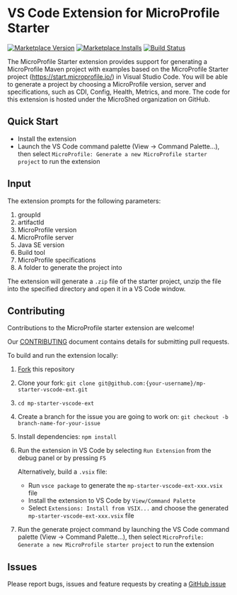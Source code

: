 # VS Code Extension for MicroProfile Starter

[![Marketplace Version](https://vsmarketplacebadge.apphb.com/version/MicroProfile-Community.mp-starter-vscode-ext.svg "Current Release")](https://marketplace.visualstudio.com/items?itemName=MicroProfile-Community.mp-starter-vscode-ext)
[![Marketplace Installs](https://vsmarketplacebadge.apphb.com/installs-short/MicroProfile-Community.mp-starter-vscode-ext.svg "Installs")](https://marketplace.visualstudio.com/items?itemName=MicroProfile-Community.mp-starter-vscode-ext)
[![Build Status](https://travis-ci.org/MicroShed/mp-starter-vscode-ext.svg?branch=master)](https://travis-ci.org/MicroShed/mp-starter-vscode-ext)

The MicroProfile Starter extension provides support for generating a MicroProfile Maven project with examples based on the MicroProfile Starter project (https://start.microprofile.io/) in Visual Studio Code. You will be able to generate a project by choosing a MicroProfile version, server and specifications, such as CDI, Config, Health, Metrics, and more. The code for this extension is hosted under the MicroShed organization on GitHub.

## Quick Start

- Install the extension
- Launch the VS Code command palette (View -> Command Palette...), then select `MicroProfile: Generate a new MicroProfile starter project` to run the extension

## Input

The extension prompts for the following parameters:

1. groupId
2. artifactId
3. MicroProfile version
4. MicroProfile server
5. Java SE version
6. Build tool
7. MicroProfile specifications
8. A folder to generate the project into

The extension will generate a `.zip` file of the starter project, unzip the file into the specified directory and open it in a VS Code window.

## Contributing

Contributions to the MicroProfile starter extension are welcome!

Our [CONTRIBUTING](https://github.com/MicroShed/mp-starter-vscode-ext/blob/HEAD/CONTRIBUTING.md) document contains details for submitting pull requests.

To build and run the extension locally:

1. [Fork](https://docs.github.com/en/free-pro-team@latest/github/getting-started-with-github/fork-a-repo) this repository
2. Clone your fork: `git clone git@github.com:{your-username}/mp-starter-vscode-ext.git`
3. `cd mp-starter-vscode-ext`
4. Create a branch for the issue you are going to work on: `git checkout -b branch-name-for-your-issue`
5. Install dependencies: `npm install`
6. Run the extension in VS Code by selecting `Run Extension` from the debug panel or by pressing `F5`

   Alternatively, build a `.vsix` file:

   - Run `vsce package` to generate the `mp-starter-vscode-ext-xxx.vsix` file
   - Install the extension to VS Code by `View/Command Palette`
   - Select `Extensions: Install from VSIX...` and choose the generated `mp-starter-vscode-ext-xxx.vsix` file

7. Run the generate project command by launching the VS Code command palette (View -> Command Palette...), then select `MicroProfile: Generate a new MicroProfile starter project` to run the extension

## Issues

Please report bugs, issues and feature requests by creating a [GitHub issue](https://github.com/MicroShed/mp-starter-vscode-ext/issues)
